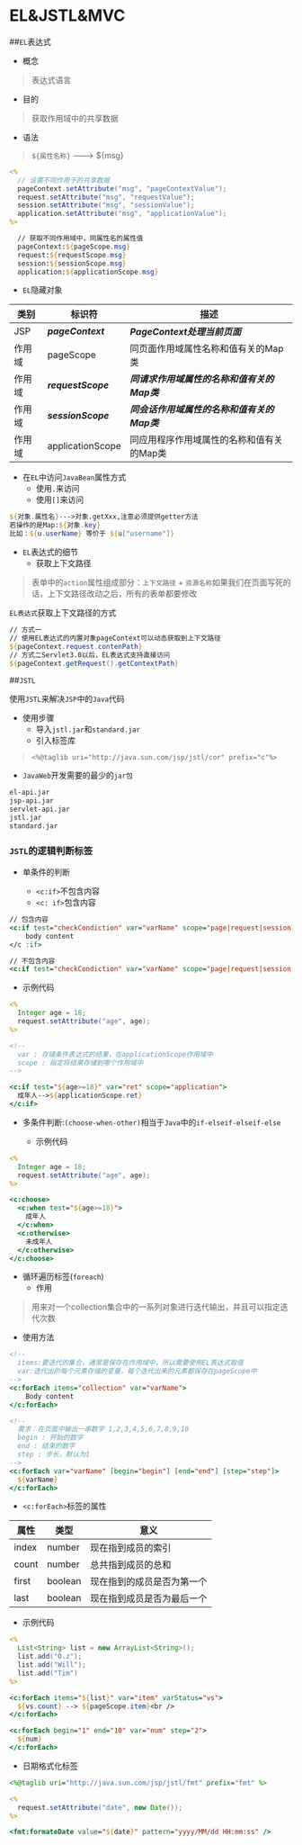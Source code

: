 # EL&JSTL&MVC

##`EL`表达式

* 概念
>表达式语言

* 目的
>获取作用域中的共享数据

* 语法
>`${属性名称}` ---> ${msg}

```jsp
<%
  // 设置不同作用于的共享数据
  pageContext.setAttribute("msg", "pageContextValue");
  request.setAttribute("msg", "requestValue");
  session.setAttribute("msg", "sessionValue");
  application.setAttribute("msg", "applicationValue");
%>

  // 获取不同作用域中，同属性名的属性值
  pageContext:${pageScope.msg}
  request:${requestScope.msg}
  session:${sessionScope.msg}
  application:${applicationScope.msg}
```

* `EL`隐藏对象

类别 | 标识符 | 描述
--| -- | --
JSP | ***pageContext*** | ***PageContext处理当前页面***
作用域 | pageScope | 同页面作用域属性名称和值有关的Map类
作用域 | ***requestScope*** | ***同请求作用域属性的名称和值有关的Map类***
作用域 | ***sessionScope*** | ***同会话作用域属性的名称和值有关的Map类***
作用域 | applicationScope | 同应用程序作用域属性的名称和值有关的Map类

* 在`EL`中访问`JavaBean`属性方式
  * 使用`.`来访问
  * 使用`[]`来访问

```jsp
${对象.属性名}--->对象.getXxx,注意必须提供getter方法
若操作的是Map:${对象.key}
比如：${u.userName} 等价于 ${u["username"]}
```

* `EL`表达式的细节
  * 获取上下文路径

>表单中的`action`属性组成部分：`上下文路径` + `资源名称`如果我们在页面写死的话，上下文路径改动之后，所有的表单都要修改

`EL表达式`获取上下文路径的方式

```jsp
// 方式一
// 使用EL表达式的内置对象pageContext可以动态获取到上下文路径
${pageContext.request.contenPath}
// 方式二Servlet3.0以后，EL表达式支持直接访问
${pageContext.getRequest().getContextPath}
```

##`JSTL`

使用`JSTL`来解决`JSP`中的`Java`代码

* 使用步骤
  * 导入`jstl.jar`和`standard.jar`
  * 引入标签库

>`<%@taglib uri="http://java.sun.com/jsp/jstl/cor" prefix="c"%>`

* `JavaWeb`开发需要的最少的`jar包`

```xml
el-api.jar
jsp-api.jar
servlet-api.jar
jstl.jar
standard.jar
```

### `JSTL`的逻辑判断标签
* 单条件的判断

  * `<c:if>`不包含内容
  * `<c: if>`包含内容
  
```jsp
// 包含内容
<c:if test="checkCondiction" var="varName" scope="page|request|session|application">
    body content
</c :if>

// 不包含内容
<c:if test="checkCondiction" var="varName" scope="page|request|session| application />
```

* 示例代码

```jsp
<%
  Integer age = 18;
  request.setAttribute("age", age);
%>

<!--
  var : 存储条件表达式的结果，在applicationScope作用域中
  scope : 指定将结果存储到哪个作用域中
-->

<c:if test="${age>=18}" var="ret" scope="application">
  成年人-->${applicationScope.ret}
</c:if>
```

* 多条件判断:`(choose-when-other)`相当于`Java`中的`if-elseif-elseif-else`

  * 示例代码

```jsp
<%
  Integer age = 18;
  request.setAttribute("age", age);
%>

<c:choose>
  <c:when test="${age>=18}">
    成年人
  </c:when>
  <c:otherwise>
    未成年人
  </c:otherwise>
</c:choose>
```

* 循环遍历标签(`foreach`)
  * 作用
>用来对一个collection集合中的一系列对象进行迭代输出，并且可以指定迭代次数
  
  * 使用方法

```jsp
<!--
  items:要迭代的集合，通常是保存在作用域中，所以需要使用EL表达式取值
  var:迭代出的每个元素存储的变量，每个迭代出来的元素都保存在pageScope中
-->
<c:forEach items="collection" var="varName">
    Body content
</c:forEach>

<!--
  需求：在页面中输出一串数字 1,2,3,4,5,6,7,8,9,10
  begin : 开始的数字
  end : 结束的数字
  step : 步长，默认为1
-->
<c:forEach var="varName" [begin="begin"] [end="end"] [step="step"]>
  ${varName}
</c:forEach>
```

* `<c:forEach>`标签的属性

属性 | 类型 | 意义
--| -- | --
index | number | 现在指到成员的索引
count | number | 总共指到成员的总和
first | boolean | 现在指到的成员是否为第一个
last | boolean | 现在指到成员是否为最后一个

* 示例代码

```jsp
<%
  List<String> list = new ArrayList<String>();
  list.add("O.z");
  list.add("Will");
  list.add("Tim")
%>

<c:forEach items="${list}" var="item" varStatus="vs">
  ${vs.count} --> ${pageScope.item}<br />
</c:forEach>

<c:forEach begin="1" end="10" var="num" step="2">
  ${num}
</c:forEach>
```

* 日期格式化标签

```jsp
<%@taglib uri="http://java.sun.com/jsp/jstl/fmt" prefix="fmt" %>

<%
  request.setAttribute("date", new Date());
%>

<fmt:formateDate value="${date}" pattern="yyyy/MM/dd HH:mm:ss" />
```






